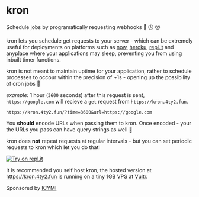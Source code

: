 # kron
Schedule jobs by programatically requesting webhooks 🔗 🕒 😮

kron lets you schedule get requests to your server - which can be extremely useful for deployments on platforms such as [now](https://zeit.co/now), [heroku](https://www.heroku.com), [repl.it](https://repl.it) and anyplace where your applications may sleep, preventing you from using inbuilt timer functions.

kron is not meant to maintain uptime for your application, rather to schedule processes to occour within the precision of ~1s - opening up the possibility of cron jobs 🤖

*example:*
1 hour (`3600` seconds) after this request is sent, `https://google.com` will recieve a `get` request from `https://kron.4ty2.fun`.

```
https://kron.4ty2.fun/?time=3600&url=https://google.com
```

You **should** encode URLs when passing them to kron. Once encoded - your the URLs you pass can have query strings as well 🥳

kron does **not** repeat requests at regular intervals - but you can set periodic requests to kron which let you do that!

[![Try on repl.it](https://repl-badge.jajoosam.repl.co/try.png)](https://repl.it/@jajoosam/kron-test?ref=button)


It is recommended you self host kron, the hosted version at https://kron.4ty2.fun is running on a tiny 1GB VPS at [Vultr](https://vultr.com).

Sponsored by [ICYMI](https://icymi.fyi)

